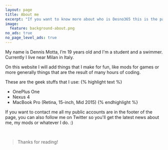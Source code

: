 ```yaml
---
layout: page
title: About me
excerpt: "If you want to know more about who is Desno365 this is the page you are looking for"
image:
  feature: background-about.png
no_ads: true
no_page_level_ads: true
---
```


My name is Dennis Motta, I’m 19 years old and I'm a student and a swimmer. Currently I live near Milan in Italy.

On this website I will add things that I make for fun, like mods for games or more generally things that are the result of many hours of coding.

These are the geek stuffs that I use:
{% highlight text %}
- OnePlus One
- Nexus 4
- MacBook Pro (Retina, 15-inch, Mid 2015)
{% endhighlight %}

If you want to contact me all my public accounts are in the footer of the page, you can also follow me on Twitter so you'll get the latest news about me, my mods or whatever I do. :)

<br>

> Thanks for reading!
